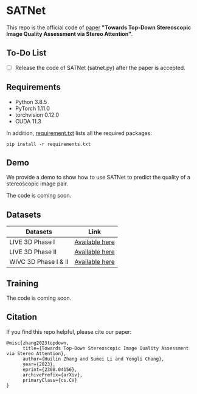 # SATNet
This repo is the official code of [paper](https://arxiv.org/abs/2308.04156) 
**"Towards Top-Down Stereoscopic Image Quality Assessment via Stereo Attention"**.

## To-Do List
- [ ] Release the code of SATNet (satnet.py) after the paper is accepted.


## Requirements
- Python 3.8.5
- PyTorch 1.11.0
- torchvision 0.12.0
- CUDA 11.3

In addition, [requirement.txt](./requirements.txt) lists all the required packages:
```
pip install -r requirements.txt
```


## Demo
We provide a demo to show how to use SATNet to predict the quality of a stereoscopic image pair.

The code is coming soon.


## Datasets
| Datasets | Link |
| --- | --- |
| LIVE 3D Phase I |[Available here](https://live.ece.utexas.edu/research/quality/live_3dimage_phase1.html)|
| LIVE 3D Phase II |[Available here](https://live.ece.utexas.edu/research/quality/live_3dimage_phase2.html)|
| WIVC 3D Phase I & II |[Available here](https://ivc.uwaterloo.ca/database/3DIQA.html)|


## Training
The code is coming soon.


## Citation
If you find this repo helpful, please cite our paper:
```
@misc{zhang2023topdown,
      title={Towards Top-Down Stereoscopic Image Quality Assessment via Stereo Attention}, 
      author={Huilin Zhang and Sumei Li and Yongli Chang},
      year={2023},
      eprint={2308.04156},
      archivePrefix={arXiv},
      primaryClass={cs.CV}
}
```